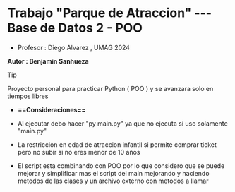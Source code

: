 # Trabajo "Parque de Atraccion" --- Base de Datos 2 - POO

- Profesor : Diego Alvarez , UMAG 2024

**Autor : Benjamin Sanhueza**

>[!tip]
> Proyecto personal para practicar Python ( POO ) y se avanzara solo en tiempos libres

- **==Consideraciones==**
  
- Al ejecutar debo hacer "py main.py" ya que no ejecuta si uso solamente "main.py"
- La restriccion en edad de atraccion infantil si permite comprar ticket pero no subir si no eres menor de 10 años
- El script esta combinando con POO por lo que considero que se puede mejorar y simplificar mas el script del main mejorando y haciendo metodos de las clases y un archivo externo con metodos a llamar
